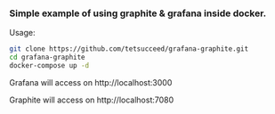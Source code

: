 ### Simple example of using graphite & grafana inside docker.

Usage:

```sh
git clone https://github.com/tetsucceed/grafana-graphite.git
cd grafana-graphite
docker-compose up -d
```

Grafana will access on http://localhost:3000

Graphite will access on http://localhost:7080
